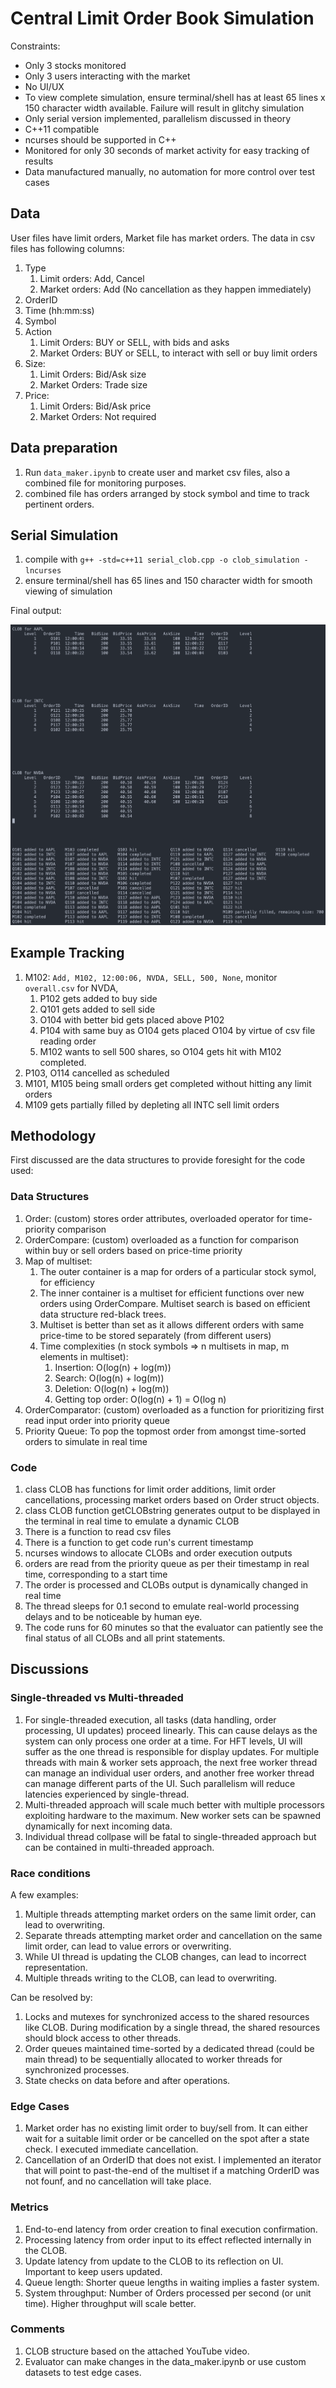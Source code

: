 # Central Limit Order Book Simulation

Constraints:

- Only 3 stocks monitored
- Only 3 users interacting with the market
- No UI/UX
- To view complete simulation, ensure terminal/shell has at least 65 lines x 150 character width available. Failure will result in glitchy simulation
- Only serial version implemented, parallelism discussed in theory
- C++11 compatible
- ncurses should be supported in C++
- Monitored for only 30 seconds of market activity for easy tracking of results
- Data manufactured manually, no automation for more control over test cases

## Data

User files have limit orders, Market file has market orders. The data in csv files has following columns:

1. Type
   1. Limit orders: Add, Cancel
   2. Market orders: Add (No cancellation as they happen immediately)
2. OrderID
3. Time (hh:mm:ss)
4. Symbol
5. Action
   1. Limit Orders: BUY or SELL, with bids and asks
   2. Market Orders: BUY or SELL, to interact with sell or buy limit orders
6. Size:
   1. Limit Orders: Bid/Ask size
   2. Market Orders: Trade size
7. Price:
   1. Limit Orders: Bid/Ask price
   2. Market Orders: Not required

## Data preparation

1. Run ``data_maker.ipynb`` to create user and market csv files, also a combined file for monitoring purposes.
2. combined file has orders arranged by stock symbol and time to track pertinent orders.

## Serial Simulation

1. compile with ``g++ -std=c++11 serial_clob.cpp -o clob_simulation -lncurses``
2. ensure terminal/shell has 65 lines and 150 character width for smooth viewing of simulation

Final output:

![1721299924720](image/README/1721299924720.png)

## Example Tracking

1. M102: ``Add, M102, 12:00:06, NVDA, SELL, 500, None``, monitor ``overall.csv`` for NVDA,
   1. P102 gets added to buy side
   2. Q101 gets added to sell side
   3. O104 with better bid gets placed above P102
   4. P104 with same buy as O104 gets placed O104 by virtue of csv file reading order
   5. M102 wants to sell 500 shares, so O104 gets hit with M102 completed.
2. P103, O114 cancelled as scheduled
3. M101, M105 being small orders get completed without hitting any limit orders
4. M109 gets partially filled by depleting all INTC sell limit orders

## Methodology

First discussed are the data structures to provide foresight for the code used:

### Data Structures

1. Order: (custom) stores order attributes, overloaded operator for time-priority comparison
2. OrderCompare: (custom) overloaded as a function for comparison within buy or sell orders based on price-time priority
3. Map of multiset:
   1. The outer container is a map for orders of a particular stock symol, for efficiency
   2. The inner container is a multiset for efficient functions over new orders using OrderCompare. Multiset search is based on efficient data structure red-black trees.
   3. Multiset is better than set as it allows different orders with same price-time to be stored separately (from different users)
   4. Time complexities (n stock symbols => n multisets in map, m elements in multiset):
      1. Insertion: O(log(n) + log(m))
      2. Search: O(log(n) + log(m))
      3. Deletion: O(log(n) + log(m))
      4. Getting top order: O(log(n) + 1) = O(log n)
4. OrderComparator: (custom) overloaded as a function for prioritizing first read input order into priority queue
5. Priority Queue: To pop the topmost order from amongst time-sorted orders to simulate in real time

### Code

1. class CLOB has functions for limit order additions, limit order cancellations, processing market orders based on Order struct objects.
2. class CLOB function getCLOBstring generates output to be displayed in the terminal in real time to emulate a dynamic CLOB
3. There is a function to read csv files
4. There is a function to get code run's current timestamp
5. ncurses windows to allocate CLOBs and order execution outputs
6. orders are read from the priority queue as per their timestamp in real time, corresponding to a start time
7. The order is processed and CLOBs output is dynamically changed in real time
8. The thread sleeps for 0.1 second to emulate real-world processing delays and to be noticeable by human eye.
9. The code runs for 60 minutes so that the evaluator can patiently see the final status of all CLOBs and all print statements.

## Discussions

### Single-threaded vs Multi-threaded

1. For single-threaded execution, all tasks (data handling, order processing, UI updates) proceed linearly. This can cause delays as the system can only process one order at a time. For HFT levels, UI will suffer as the one thread is responsible for display updates.
   For multiple threads with main & worker sets approach, the next free worker thread can manage an individual user orders, and another free worker thread can manage different parts of the UI. Such parallelism will reduce latencies experienced by single-thread.
2. Multi-threaded approach will scale much better with multiple processors exploiting hardware to the maximum. New worker sets can be spawned dynamically for next incoming data.
3. Individual thread collpase will be fatal to single-threaded approach but can be contained in multi-threaded approach.

### Race conditions

A few examples:

1. Multiple threads attempting market orders on the same limit order, can lead to overwriting.
2. Separate threads attempting market order and cancellation on the same limit order, can lead to value errors or overwriting.
3. While UI thread is updating the CLOB changes, can lead to incorrect representation.
4. Multiple threads writing to the CLOB, can lead to overwriting.

Can be resolved by:

1. Locks and mutexes for synchronized access to the shared resources like CLOB. During modification by a single thread, the shared resources should block access to other threads.
2. Order queues maintained time-sorted by a dedicated thread (could be main thread) to be sequentially allocated to worker threads for synchronized processes.
3. State checks on data before and after operations.

### Edge Cases

1. Market order has no existing limit order to buy/sell from. It can either wait for a suitable limit order or be cancelled on the spot after a state check. I executed immediate cancellation.
2. Cancellation of an OrderID that does not exist. I implemented an iterator that will point to past-the-end of the multiset if a matching OrderID was not founf, and no cancellation will take place.

### Metrics

1. End-to-end latency from order creation to final execution confirmation.
2. Processing latency from order input to its effect reflected internally in the CLOB.
3. Update latency from update to the CLOB to its reflection on UI. Important to keep users updated.
4. Queue length: Shorter queue lengths in waiting implies a faster system.
5. System throughput: Number of Orders processed per second (or unit time). Higher throughput will scale better.

### Comments

1. CLOB structure based on the attached YouTube video.
2. Evaluator can make changes in the data_maker.ipynb or use custom datasets to test edge cases.
